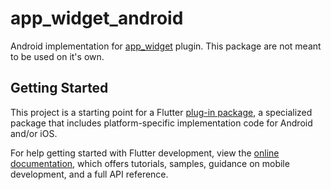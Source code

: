 # app_widget_android

Android implementation for [app_widget](https://pub.dev/packages/app_widget) plugin. This package are not meant to be used
on it's own.

## Getting Started

This project is a starting point for a Flutter
[plug-in package](https://flutter.dev/developing-packages/),
a specialized package that includes platform-specific implementation code for
Android and/or iOS.

For help getting started with Flutter development, view the
[online documentation](https://flutter.dev/docs), which offers tutorials,
samples, guidance on mobile development, and a full API reference.

